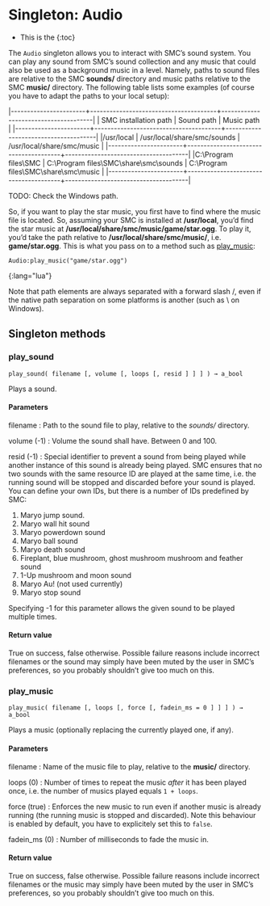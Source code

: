 Singleton: Audio
================

* This is the
{:toc}

The `Audio` singleton allows you to interact with SMC’s sound
system. You can play any sound from SMC’s sound collection and any
music that could also be used as a background music in a
level. Namely, paths to sound files are relative to the SMC **sounds/**
directory and music paths relative to the SMC **music/**
directory. The following table lists some examples (of course you have
to adapt the paths to your local setup):

|-----------------------+---------------------------------------+--------------------------------------|
| SMC installation path | Sound path                            | Music path                           |
|-----------------------+---------------------------------------+--------------------------------------|
|/usr/local             | /usr/local/share/smc/sounds           | /usr/local/share/smc/music           |
|-----------------------+---------------------------------------+--------------------------------------|
|C:\Program files\SMC   | C:\Program files\SMC\share\smc\sounds | C:\Program files\SMC\share\smc\music |
|-----------------------+---------------------------------------+--------------------------------------|

TODO: Check the Windows path.

So, if you want to play the star music, you first have to find where
the music file is located. So, assuming your SMC is installed at
**/usr/local**, you’d find the star music at
**/usr/local/share/smc/music/game/star.ogg**. To play it, you’d take
the path relative to **/usr/local/share/smc/music/**,
i.e. **game/star.ogg**. This is what you pass on to a method such as
[play_music](#playmusic):

~~~~~~~~~~~~~~~~~~~~~~~~~~~~~~~~~~~~~~~~
Audio:play_music("game/star.ogg")
~~~~~~~~~~~~~~~~~~~~~~~~~~~~~~~~~~~~~~~~
{:lang="lua"}

Note that path elements are always separated with a forward slash /,
even if the native path separation on some platforms is another (such
as \ on Windows).

Singleton methods
-----------------

### play_sound #################################################################
    play_sound( filename [, volume [, loops [, resid ] ] ] ) → a_bool

Plays a sound.

#### Parameters

filename
: Path to the sound file to play, relative to the *sounds/*
  directory.

volume (-1)
: Volume the sound shall have. Between 0 and 100.

resid (-1)
: Special identifier to prevent a sound from being
  played while another instance of this sound is already being
  played. SMC ensures that no two sounds with the same resource
  ID are played at the same time, i.e. the running sound will
  be stopped and discarded before your sound is played. You can
  define your own IDs, but there is a number of IDs predefined
  by SMC:

  1. Maryo jump sound.
  2. Maryo wall hit sound
  3. Maryo powerdown sound
  4. Maryo ball sound
  5. Maryo death sound
  6. Fireplant, blue mushroom, ghost mushroom mushroom and feather
     sound
  7. 1-Up mushroom and moon sound
  8. Maryo Au! (not used currently)
  9. Maryo stop sound

  Specifying -1 for this parameter allows the given sound to be played
  multiple times.

#### Return value

True on success, false otherwise. Possible failure reasons include
incorrect filenames or the sound may simply have been muted by
the user in SMC’s preferences, so you probably shouldn’t give
too much on this.

### play_music #################################################################
    play_music( filename [, loops [, force [, fadein_ms = 0 ] ] ] ) → a_bool

Plays a music (optionally replacing the currently played one, if any).

#### Parameters

filename
: Name of the music file to play, relative to the **music/**
  directory.

loops (0)
: Number of times to repeat the music _after_ it has been played once,
  i.e. the number of musics played equals `1 + loops`.

force (true)
: Enforces the new music to run even if another music
  is already running (the running music is stopped and discarded).
  Note this behaviour is enabled by default, you have to explicitely
  set this to `false`.

fadein_ms (0)
: Number of milliseconds to fade the music in.

#### Return value

True on success, false otherwise. Possible failure reasons include
incorrect filenames or the music may simply have been muted by
the user in SMC’s preferences, so you probably shouldn’t give
too much on this.

